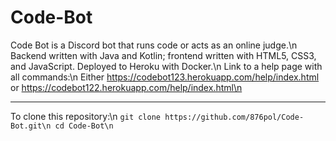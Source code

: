 # Code-Bot
Code Bot is a Discord bot that runs code or acts as an online judge.\n
Backend written with Java and Kotlin; frontend written with HTML5, CSS3, and JavaScript. Deployed to Heroku with Docker.\n
Link to a help page with all commands:\n
  Either https://codebot123.herokuapp.com/help/index.html or https://codebot122.herokuapp.com/help/index.html\n
___
To clone this repository:\n
	```
	git clone https://github.com/876pol/Code-Bot.git\n
	cd Code-Bot\n
	```
